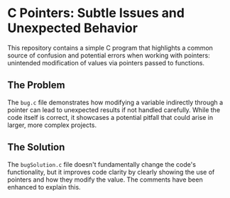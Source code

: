 # C Pointers: Subtle Issues and Unexpected Behavior

This repository contains a simple C program that highlights a common source of confusion and potential errors when working with pointers:  unintended modification of values via pointers passed to functions.

## The Problem

The `bug.c` file demonstrates how modifying a variable indirectly through a pointer can lead to unexpected results if not handled carefully. While the code itself is correct, it showcases a potential pitfall that could arise in larger, more complex projects.

## The Solution

The `bugSolution.c` file doesn't fundamentally change the code's functionality,  but it improves code clarity by clearly showing the use of pointers and how they modify the value.  The comments have been enhanced to explain this.